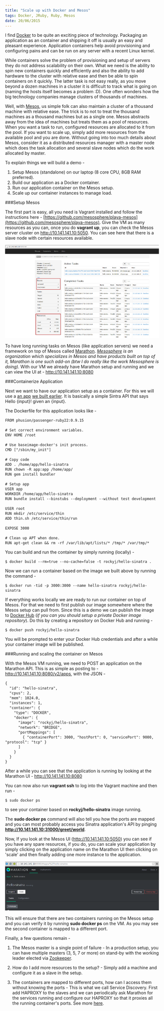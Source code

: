 ```yaml
---
title: "Scale up with Docker and Mesos"
tags: Docker, JRuby, Ruby, Mesos
date: 20/06/2015
---
```


I find [Docker](http://docker.io) to be quite an exciting piece of technology. Packaging an application as an container and shipping it off is usually an easy and pleasant experience. Application containers help avoid provisioning and configuring pains and can be run on any server with a recent Linux kernel.

While containers solve the problem of provisioning and setup of servers they do not address scalability on their own. What we need is the ability to spin new containers quickly and efficiently and also the ability to add hardware to the cluster with relative ease and then be able to spin containers on it quickly. The latter task is not easy really, as you move beyond a dozen machines in a cluster it is difficult to track what is going on (naming the hosts itself becomes a problem :D). One often wonders how the big technology companies manage clusters of thousands of machines.

Well, with [Mesos](http://mesos.apache.org/), us simple folk can also maintain a cluster of a thousand machine with relative ease. The trick is to not to treat the thousand machines as a thousand machines but as a single one. Mesos abstracts away from the idea of machines but treats them as a pool of resources. When you want a task to run, configured resources are allocated to it from the pool. If you want to scale up, simply add more resources from the available pool and you are done. Without going into too much details about Mesos, consider it as a distributed resources manager with a master node which does the task allocation and several slave nodes which do the work allocated by master.

To explain things we will build a demo -

1. Setup Mesos (standalone) on our laptop (8 core CPU, 8GB RAM preferred).
2. Build our application as a Docker container.
3. Run our application container on the Mesos setup.
4. Scale up our container instances to manage load.

###Setup Mesos

The first part is easy, all you need is Vagrant installed and follow the instructions here - [https://github.com/mesosphere/playa-mesos](https://github.com/mesosphere/playa-mesos). Give the VM as many resources as you can, once you do __vagrant up__, you can check the Mesos server cluster on http://10.141.141.10:5050. You can see here that there is a slave node with certain resources available.

![Mesos](images/mesos_1.png)

To have long running tasks on Mesos (like application servers) we need a framework on top of Mesos called [Marathon](https://github.com/mesosphere/marathon). _[Mesosphere](https://mesosphere.com/) is an organization which specializes in Mesos and have products built on top of it, Marathon is one such add-on (btw I do really like the work Mesosphere is doing)._ With our VM we already have Marathon setup and running and we can view the UI at - http://10.141.141.10:8080


###Containerize Application

Next we want to have our application setup as a container. For this we will use a [an app](https://github.com/rocky-jaiswal/hello-sinatra) [we built earlier](http://rockyj.in/2015/06/17/docker_introduction.html). It is basically a simple Sintra API that says Hello {input}! given an {input}.

The Dockerfile for this application looks like -

    FROM phusion/passenger-ruby22:0.9.15

    # Set correct environment variables.
    ENV HOME /root

    # Use baseimage-docker's init process.
    CMD ["/sbin/my_init"]

    # Copy code
    ADD . /home/app/hello-sinatra
    RUN chown -R app:app /home/app/
    RUN gem install bundler

    # Setup app
    USER app
    WORKDIR /home/app/hello-sinatra
    RUN bundle install --binstubs --deployment --without test development

    USER root
    RUN mkdir /etc/service/thin
    ADD thin.sh /etc/service/thin/run

    EXPOSE 3000

    # Clean up APT when done.
    RUN apt-get clean && rm -rf /var/lib/apt/lists/* /tmp/* /var/tmp/*

You can build and run the container by simply running (locally) -

    $ docker build --rm=true --no-cache=false -t rockyj/hello-sinatra .

Now we can run a container based on the image we built above by running the command -

    $ docker run -tid -p 3000:3000 --name hello-sinatra rockyj/hello-sinatra

If everything works locally we are ready to run our container on top of Mesos. For that we need to first publish our image somewhere where the Mesos setup can pull from. Since this is a demo we can publish the image to [Docker Hub](https://registry.hub.docker.com/) (_if you can you should setup a private Docker image repository_). Do this by creating a repository on Docker Hub and running -

    $ docker push rockyj/hello-sinatra

You will be prompted to enter your Docker Hub credentials and after a while your container image will be published.

###Running and scaling the container on Mesos

With the Mesos VM running, we need to POST an application on the Marathon API. This is as simple as posting to - http://10.141.141.10:8080/v2/apps, with the JSON -

    {
      "id": "hello-sinatra",
      "cpus": 2,
      "mem": 1024.0,
      "instances": 1,
      "container": {
        "type": "DOCKER",
        "docker": {
          "image": "rockyj/hello-sinatra",
          "network": "BRIDGE",
          "portMappings": [
            { "containerPort": 3000, "hostPort": 0, "servicePort": 9000, "protocol": "tcp" }
          ]
        }
      }
    }

After a while you can see that the application is running by looking at the Marathon UI - http://10.141.141.10:8080

You can now also run __vagrant ssh__ to log into the Vagrant machine and then run -

    $ sudo docker ps

to see your container based on __rockyj/hello-sinatra__ image running.

The __sudo docker ps__ command will also tell you how the ports are mapped and you can most probably access you Sinatra application's API by pinging __http://10.141.141.10:31000/greet/world__.

Now, If you look at the Mesos UI (http://10.141.141.10:5050) you can see if you have any spare resources, if you do, you can scale your application by simply clicking on the application name on the Marathon UI then clicking on 'scale' and then finally adding one more instance to the application.

![Mesos](images/mesos_2.png)

This will ensure that there are two containers running on the Mesos setup and you can verify it by running __sudo docker ps__ on the VM. As you may see the second container is mapped to a different port.

Finally, a few questions remain -

1. The Mesos master is a single point of failure - In a production setup, you can have multiple masters (3, 5, 7 or more) on stand-by with the working leader elected via [Zookeeper](https://zookeeper.apache.org/).

2. How do I add more resources to the setup? - Simply add a machine and configure it as a slave in the setup.

3. The containers are mapped to different ports, how can I access them without knowing the ports - This is what we call Service Discovery. First add HAPROXY to the slaves and we can periodically ask Marathon for the services running and configure our HAPROXY so that it proxies all the running container's ports. See more [here](https://open.mesosphere.com/getting-started/service-discovery/).
